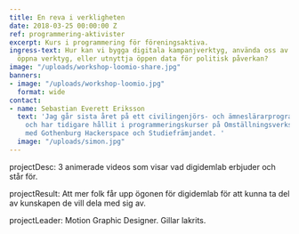 ```yaml
---
title: En reva i verkligheten
date: 2018-03-25 00:00:00 Z
ref: programmering-aktivister
excerpt: Kurs i programmering för föreningsaktiva.
ingress-text: Hur kan vi bygga digitala kampanjverktyg, använda oss av gratis och
  öppna verktyg, eller utnyttja öppen data för politisk påverkan?
image: "/uploads/workshop-loomio-share.jpg"
banners:
- image: "/uploads/workshop-loomio.jpg"
  format: wide
contact:
- name: Sebastian Everett Eriksson
  text: 'Jag går sista året på ett civilingenjörs- och ämneslärarprogram på Chalmers
    och har tidigare hållit i programmeringskurser på Omställningsverkstan, i samband
    med Gothenburg Hackerspace och Studiefrämjandet. '
  image: "/uploads/simon.jpg"
---
```


projectDesc: 3 animerade videos som visar vad digidemlab erbjuder och står för.

projectResult: Att mer folk får upp ögonen för digidemlab för att kunna ta del av kunskapen de vill dela med sig av.

projectLeader: Motion Graphic Designer. Gillar lakrits.
